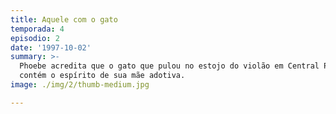 ```yaml
---
title: Aquele com o gato
temporada: 4
episodio: 2
date: '1997-10-02'
summary: >-
  Phoebe acredita que o gato que pulou no estojo do violão em Central Perk
  contém o espírito de sua mãe adotiva.
image: ./img/2/thumb-medium.jpg

---
```

